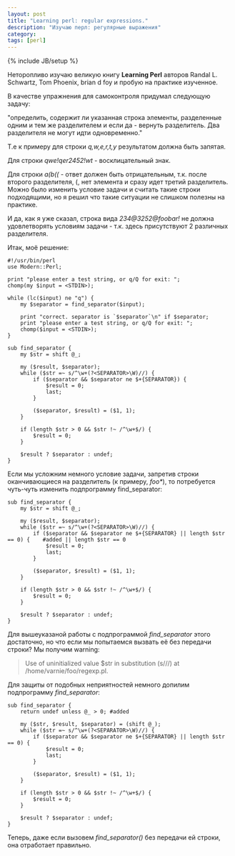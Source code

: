 ```yaml
---
layout: post
title: "Learning perl: regular expressions."
description: "Изучаю перл: регулярные выражения"
category: 
tags: [perl]
---
```

{% include JB/setup %}

Неторопливо изучаю великую книгу **Learning Perl** авторов Randal L. Schwartz, Tom Phoenix, brian d foy и пробую на практике изученное.

В качестве упражнения для самоконтроля придумал следующую задачу:

"определить, содержит ли указанная строка элементы, разделенные одним и тем же разделителем и если да - вернуть разделитель. Два разделителя не могут идти одновременно."

Т.е к примеру для строки *q,w,e,r,t,y* результатом должна быть запятая.

Для строки *qwe!qer2452!wt* - восклицательный знак.

Для строки *a(b((* - ответ должен быть отрицательным, т.к. после второго разделителя, (, нет элемента и сразу идет третий разделитель. Можно было изменить условие задачи и считать такие строки подходящими, но я решил что такие ситуации не слишком полезны на практике.

И да, как я уже сказал, строка вида *234@3252@foobar!* не должна удовлетворять условиям задачи - т.к. здесь присутствуют 2 различных разделителя.

Итак, моё решение:

    #!/usr/bin/perl
    use Modern::Perl;

    print "please enter a test string, or q/Q for exit: ";
    chomp(my $input = <STDIN>);
     
    while (lc($input) ne "q") {    
        my $separator = find_separator($input);
        
        print "correct. separator is `$separator`\n" if $separator;
        print "please enter a test string, or q/Q for exit: ";
        chomp($input = <STDIN>);
    }

    sub find_separator {
        my $str = shift @_;
        
        my ($result, $separator);
        while ($str =~ s/^\w+(?<SEPARATOR>\W)//) {
            if ($separator && $separator ne $+{SEPARATOR}) {
                $result = 0;
                last;
            }
           
            ($separator, $result) = ($1, 1);
        }
       
        if (length $str > 0 && $str !~ /^\w+$/) {
            $result = 0;
        }
        
        $result ? $separator : undef;
    }

Если мы усложним немного условие задачи, запретив строки оканчивающиеся на разделитель (к примеру, *foo\**), то потребуется чуть-чуть изменить подпрограмму find_separator:

    sub find_separator {
        my $str = shift @_;
        
        my ($result, $separator);
        while ($str =~ s/^\w+(?<SEPARATOR>\W)//) {
            if ($separator && $separator ne $+{SEPARATOR} || length $str == 0) {    #added || length $str == 0
                $result = 0;
                last;
            }
           
            ($separator, $result) = ($1, 1);
        }
       
        if (length $str > 0 && $str !~ /^\w+$/) {
            $result = 0;
        }
        
        $result ? $separator : undef;
    }
    
Для вышеуказаной работы с подпрограммой *find_separator* этого достаточно, но что если мы попытаемся вызвать её без передачи строки? Мы получим warning:
> Use of uninitialized value $str in substitution (s///) at /home/varnie/foo/regexp.pl.

Для защиты от подобных неприятностей немного допилим подпрограмму *find_separator*:

    sub find_separator {
        return undef unless @_ > 0; #added
        
        my ($str, $result, $separator) = (shift @_);
        while ($str =~ s/^\w+(?<SEPARATOR>\W)//) {
            if ($separator && $separator ne $+{SEPARATOR} || length $str == 0) {
                $result = 0;
                last;
            }
           
            ($separator, $result) = ($1, 1);
        }
       
        if (length $str > 0 && $str !~ /^\w+$/) {
            $result = 0;
        }
        
        $result ? $separator : undef;
    }
    
Теперь, даже если вызовем *find_separator()* без передачи ей строки, она отработает правильно.
